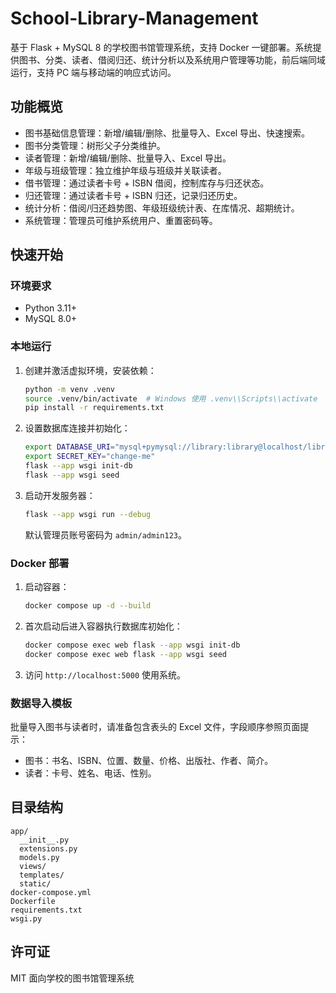 # School-Library-Management

基于 Flask + MySQL 8 的学校图书馆管理系统，支持 Docker 一键部署。系统提供图书、分类、读者、借阅归还、统计分析以及系统用户管理等功能，前后端同域运行，支持 PC 端与移动端的响应式访问。

## 功能概览

- 图书基础信息管理：新增/编辑/删除、批量导入、Excel 导出、快速搜索。
- 图书分类管理：树形父子分类维护。
- 读者管理：新增/编辑/删除、批量导入、Excel 导出。
- 年级与班级管理：独立维护年级与班级并关联读者。
- 借书管理：通过读者卡号 + ISBN 借阅，控制库存与归还状态。
- 归还管理：通过读者卡号 + ISBN 归还，记录归还历史。
- 统计分析：借阅/归还趋势图、年级班级统计表、在库情况、超期统计。
- 系统管理：管理员可维护系统用户、重置密码等。

## 快速开始

### 环境要求

- Python 3.11+
- MySQL 8.0+

### 本地运行

1. 创建并激活虚拟环境，安装依赖：

   ```bash
   python -m venv .venv
   source .venv/bin/activate  # Windows 使用 .venv\\Scripts\\activate
   pip install -r requirements.txt
   ```

2. 设置数据库连接并初始化：

   ```bash
   export DATABASE_URI="mysql+pymysql://library:library@localhost/library"
   export SECRET_KEY="change-me"
   flask --app wsgi init-db
   flask --app wsgi seed
   ```

3. 启动开发服务器：

   ```bash
   flask --app wsgi run --debug
   ```

   默认管理员账号密码为 `admin/admin123`。

### Docker 部署

1. 启动容器：

   ```bash
   docker compose up -d --build
   ```

2. 首次启动后进入容器执行数据库初始化：

   ```bash
   docker compose exec web flask --app wsgi init-db
   docker compose exec web flask --app wsgi seed
   ```

3. 访问 `http://localhost:5000` 使用系统。

### 数据导入模板

批量导入图书与读者时，请准备包含表头的 Excel 文件，字段顺序参照页面提示：

- 图书：书名、ISBN、位置、数量、价格、出版社、作者、简介。
- 读者：卡号、姓名、电话、性别。

## 目录结构

```
app/
  __init__.py
  extensions.py
  models.py
  views/
  templates/
  static/
docker-compose.yml
Dockerfile
requirements.txt
wsgi.py
```

## 许可证

MIT
面向学校的图书馆管理系统
